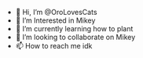 - 👋 Hi, I’m @OroLovesCats
- 👀 I’m Interested in Mikey
- 🌱 I’m currently learning how to plant
- 💞️ I’m looking to collaborate on Mikey
- 📫 How to reach me idk

<!---
OroLovesCats/OroLovesCats is a ✨ special ✨ repository because its `README.md` (this file) appears on your GitHub profile.
You can click the Preview link to take a look at your changes.
--->
